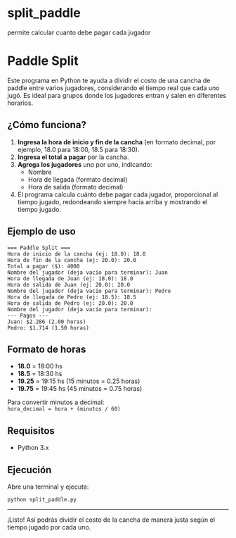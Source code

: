 # split_paddle
permite calcular cuanto debe pagar cada jugador
# Paddle Split

Este programa en Python te ayuda a dividir el costo de una cancha de paddle entre varios jugadores, considerando el tiempo real que cada uno jugó. Es ideal para grupos donde los jugadores entran y salen en diferentes horarios.

## ¿Cómo funciona?

1. **Ingresa la hora de inicio y fin de la cancha** (en formato decimal, por ejemplo, 18.0 para 18:00, 18.5 para 18:30).
2. **Ingresa el total a pagar** por la cancha.
3. **Agrega los jugadores** uno por uno, indicando:
   - Nombre
   - Hora de llegada (formato decimal)
   - Hora de salida (formato decimal)
4. El programa calcula cuánto debe pagar cada jugador, proporcional al tiempo jugado, redondeando siempre hacia arriba y mostrando el tiempo jugado.

## Ejemplo de uso

```
=== Paddle Split ===
Hora de inicio de la cancha (ej: 18.0): 18.0
Hora de fin de la cancha (ej: 20.0): 20.0
Total a pagar ($): 4000
Nombre del jugador (deja vacío para terminar): Juan
Hora de llegada de Juan (ej: 18.0): 18.0
Hora de salida de Juan (ej: 20.0): 20.0
Nombre del jugador (deja vacío para terminar): Pedro
Hora de llegada de Pedro (ej: 18.5): 18.5
Hora de salida de Pedro (ej: 20.0): 20.0
Nombre del jugador (deja vacío para terminar): 
--- Pagos ---
Juan: $2.286 (2.00 horas)
Pedro: $1.714 (1.50 horas)
```

## Formato de horas

- **18.0** = 18:00 hs
- **18.5** = 18:30 hs
- **19.25** = 19:15 hs (15 minutos = 0.25 horas)
- **19.75** = 19:45 hs (45 minutos = 0.75 horas)

Para convertir minutos a decimal:  
`hora_decimal = hora + (minutos / 60)`

## Requisitos

- Python 3.x

## Ejecución

Abre una terminal y ejecuta:

```bash
python split_paddle.py
```

---

¡Listo! Así podrás dividir el costo de la cancha de manera justa según el tiempo jugado por cada uno.
